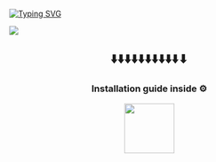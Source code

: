 
[![Typing SVG](https://readme-typing-svg.herokuapp.com?font=Fira+Code&size=35&pause=1000&color=F79142&center=true&vCenter=true&random=false&width=984&lines=FREE+FULL+CRACK+ILLUSTRATOR)](https://git.io/typing-svg)

![](https://iili.io/JcHYzen.png)

<h2 align=center>⬇️⬇️⬇️⬇️⬇️⬇️⬇️⬇️⬇️⬇️⬇</h2>

<h3 align=center>Installation guide inside ⚙️ </h3>

<p align="center"> <a href="https://gg.gg/crackstrator"> <img height="90" src="https://iili.io/JapvPpf.png"/> </a> </p>
